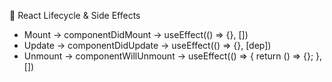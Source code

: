 🔁 React Lifecycle & Side Effects

- Mount → componentDidMount → useEffect(() => {}, [])
- Update → componentDidUpdate → useEffect(() => {}, [dep])
- Unmount → componentWillUnmount → useEffect(() => { return () => {}; }, [])